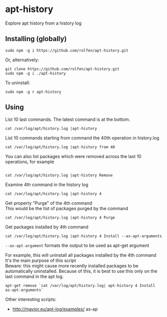 # apt-history
Explore apt history from a history log

## Installing (globally)

```
sudo npm -g i https://github.com/rolfen/apt-history.git
```

Or, alternatively:

```
git clone https://github.com/rolfen/apt-history.git
sudo npm -g i ./apt-history
```

To uninstall:

```
sudo npm -g r apt-history
```


## Using

List 10 last commands. The latest command is at the bottom.

```
cat /var/log/apt/history.log |apt-history 
```

List 10 commands starting from command the 40th operation in history.log

```
cat /var/log/apt/history.log |apt-history from 40
```

You can also list packages which were removed across the last 10 operations, for example

```

cat /var/log/apt/history.log |apt-history Remove
```


Examine 4th command in the history log

```
cat /var/log/apt/history.log |apt-history 4
```

Get property "Purge" of the 4th command  
This would be the tist of packages purged by the command

```
cat /var/log/apt/history.log |apt-history 4 Purge
```

Get packages installed  by 4th command

```
cat /var/log/apt/history.log |apt-history 4 Install --as-apt-arguments
```

`--as-apt-argument` formats the output to be used as apt-get argument

For example, this will uninstall all packages installed by the 4th command  
It's the main purpose of this script  
Beware: this might cause more recently installed packages to be automatically uninstalled. Because of this, it is best to use this only on the last command in the apt log.

```
apt-get remove `cat /var/log/apt/history.log| apt-history 4 Install as-apt-arguments`
```


Other interesting scripts:
* http://mavior.eu/apt-log/examples/
as-ap